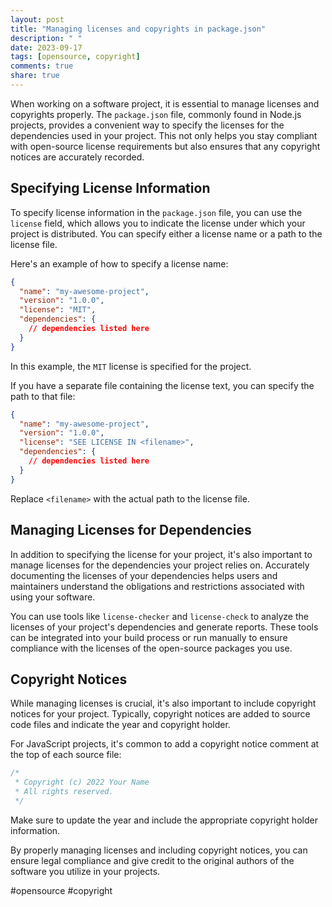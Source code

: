 ```yaml
---
layout: post
title: "Managing licenses and copyrights in package.json"
description: " "
date: 2023-09-17
tags: [opensource, copyright]
comments: true
share: true
---
```


When working on a software project, it is essential to manage licenses and copyrights properly. The `package.json` file, commonly found in Node.js projects, provides a convenient way to specify the licenses for the dependencies used in your project. This not only helps you stay compliant with open-source license requirements but also ensures that any copyright notices are accurately recorded.

## Specifying License Information

To specify license information in the `package.json` file, you can use the `license` field, which allows you to indicate the license under which your project is distributed. You can specify either a license name or a path to the license file.

Here's an example of how to specify a license name:

```json
{
  "name": "my-awesome-project",
  "version": "1.0.0",
  "license": "MIT",
  "dependencies": {
    // dependencies listed here
  }
}
```

In this example, the `MIT` license is specified for the project.

If you have a separate file containing the license text, you can specify the path to that file:

```json
{
  "name": "my-awesome-project",
  "version": "1.0.0",
  "license": "SEE LICENSE IN <filename>",
  "dependencies": {
    // dependencies listed here
  }
}
```

Replace `<filename>` with the actual path to the license file.

## Managing Licenses for Dependencies

In addition to specifying the license for your project, it's also important to manage licenses for the dependencies your project relies on. Accurately documenting the licenses of your dependencies helps users and maintainers understand the obligations and restrictions associated with using your software.

You can use tools like `license-checker` and `license-check` to analyze the licenses of your project's dependencies and generate reports. These tools can be integrated into your build process or run manually to ensure compliance with the licenses of the open-source packages you use.

## Copyright Notices

While managing licenses is crucial, it's also important to include copyright notices for your project. Typically, copyright notices are added to source code files and indicate the year and copyright holder.

For JavaScript projects, it's common to add a copyright notice comment at the top of each source file:

```javascript
/* 
 * Copyright (c) 2022 Your Name
 * All rights reserved.
 */
```

Make sure to update the year and include the appropriate copyright holder information.

By properly managing licenses and including copyright notices, you can ensure legal compliance and give credit to the original authors of the software you utilize in your projects.

#opensource #copyright